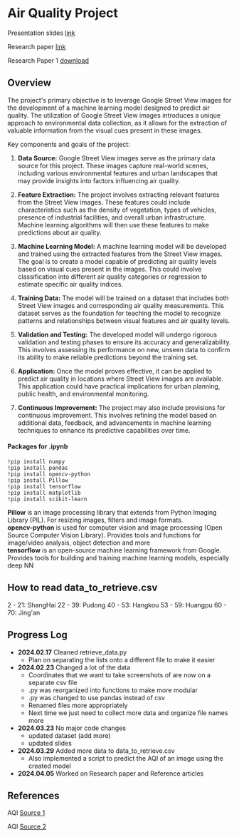 # Air Quality Project
Presentation slides [link](https://docs.google.com/presentation/d/19RpWq895F8RyHNnj4OD2jnv7RgrTMTukpzq1j-64tR8/edit?usp=sharing)

Research paper [link](https://docs.google.com/document/d/1zJ5VKFvjn8Zas2l3dZkscJnHlurqETFyhemlzf49Sf0/edit?usp=sharing)

Research Paper 1 [download](/Documents/Mingyuan%20(Alex)%20Liu%20-%20Research%20Paper%201.pdf)
## Overview
The project's primary objective is to leverage Google Street View images for the development of a machine learning model designed to predict air quality. The utilization of Google Street View images introduces a unique approach to environmental data collection, as it allows for the extraction of valuable information from the visual cues present in these images. 

Key components and goals of the project:

1. **Data Source:** Google Street View images serve as the primary data source for this project. These images capture real-world scenes, including various environmental features and urban landscapes that may provide insights into factors influencing air quality.

2. **Feature Extraction:** The project involves extracting relevant features from the Street View images. These features could include characteristics such as the density of vegetation, types of vehicles, presence of industrial facilities, and overall urban infrastructure. Machine learning algorithms will then use these features to make predictions about air quality.

3. **Machine Learning Model:** A machine learning model will be developed and trained using the extracted features from the Street View images. The goal is to create a model capable of predicting air quality levels based on visual cues present in the images. This could involve classification into different air quality categories or regression to estimate specific air quality indices.

4. **Training Data:** The model will be trained on a dataset that includes both Street View images and corresponding air quality measurements. This dataset serves as the foundation for teaching the model to recognize patterns and relationships between visual features and air quality levels.

5. **Validation and Testing:** The developed model will undergo rigorous validation and testing phases to ensure its accuracy and generalizability. This involves assessing its performance on new, unseen data to confirm its ability to make reliable predictions beyond the training set.

6. **Application:** Once the model proves effective, it can be applied to predict air quality in locations where Street View images are available. This application could have practical implications for urban planning, public health, and environmental monitoring.

7. **Continuous Improvement:** The project may also include provisions for continuous improvement. This involves refining the model based on additional data, feedback, and advancements in machine learning techniques to enhance its predictive capabilities over time.

#### Packages for .ipynb
```
!pip install numpy
!pip install pandas
!pip install opencv-python
!pip install Pillow 
!pip install tensorflow
!pip install matplotlib
!pip install scikit-learn
```
**Pillow** is an image processing library that extends from Python Imaging Library (PIL). For resizing images, filters and image formats.<br>
**opencv-python** is used for computer vision and image processing (Open Source Computer Vision Library). Provides tools and functions for image/video analysis, object detection and more<br>
**tensorflow** is an open-source machine learning framework from Google. Provides tools for building and training machine learning models, especially deep NN

## How to read data_to_retrieve.csv
2 - 21: ShangHai
22 - 39: Pudong
40 - 53: Hangkou
53 - 59: Huangpu
60 - 70: Jing'an

## Progress Log
- **2024.02.17** Cleaned retrieve_data.py
    - Plan on separating the lists onto a different file to make it easier
- **2024.02.23** Changed a lot of the data
    - Coordinates that we want to take screenshots of are now on a separate csv file
    - .py was reorganized into functions to make more modular
    - .py was changed to use pandas instead of csv
    - Renamed files more appropriately
    - Next time we just need to collect more data and organize file names more
- **2024.03.23** No major code changes
    - updated dataset (add more)
    - updated slides
- **2024.03.29** Added more data to data_to_retrieve.csv
    - Also implemented a script to predict the AQI of an image using the created model
- **2024.04.05** Worked on Research paper and Reference articles
## References
AQI [Source 1](https://sthj.sh.gov.cn/kqzlssfb/index.html)

AQI [Source 2](https://www.qweather.com//air/hongkou-101021600.html)